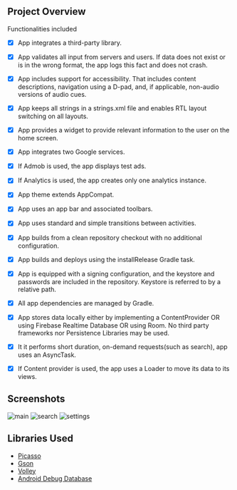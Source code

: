 ## Project Overview

Functionalities included
- [x] App integrates a third-party library.

- [x] App validates all input from servers and users. If data does not exist or is in the wrong format, the app logs this fact and does not crash.

- [x] App includes support for accessibility. That includes content descriptions, navigation using a D-pad, and, if applicable, non-audio versions of audio cues.

- [x] App keeps all strings in a strings.xml file and enables RTL layout switching on all layouts.

- [x] App provides a widget to provide relevant information to the user on the home screen.

- [x] App integrates two Google services.

- [x] If Admob is used, the app displays test ads.

- [x] If Analytics is used, the app creates only one analytics instance.

- [x] App theme extends AppCompat.

- [x] App uses an app bar and associated toolbars.

- [x] App uses standard and simple transitions between activities.

- [x] App builds from a clean repository checkout with no additional configuration.

- [x] App builds and deploys using the installRelease Gradle task.

- [x] App is equipped with a signing configuration, and the keystore and passwords are included in the repository. Keystore is referred to by a relative path.

- [x] All app dependencies are managed by Gradle.

- [x] App stores data locally either by implementing a ContentProvider OR using Firebase Realtime Database OR using Room. No third party frameworks nor Persistence Libraries may be used.

- [x] It it performs short duration, on-demand requests(such as search), app uses an AsyncTask.

- [x] If Content provider is used, the app uses a Loader to move its data to its views.

## Screenshots

![main](https://user-images.githubusercontent.com/25724955/46163693-c49e1980-c283-11e8-8abb-8acfec7fdc91.png)
![search](https://user-images.githubusercontent.com/25724955/46163834-2cecfb00-c284-11e8-8831-064ac0ccb809.png)
![settings](https://user-images.githubusercontent.com/25724955/46163692-c49e1980-c283-11e8-9630-5ca5bfd748b0.png)

## Libraries Used

* [Picasso](https://github.com/square/picasso) 
* [Gson](https://github.com/google/gson) 
* [Volley](https://github.com/google/volley) 
* [Android Debug Database](https://github.com/amitshekhariitbhu/Android-Debug-Database)
